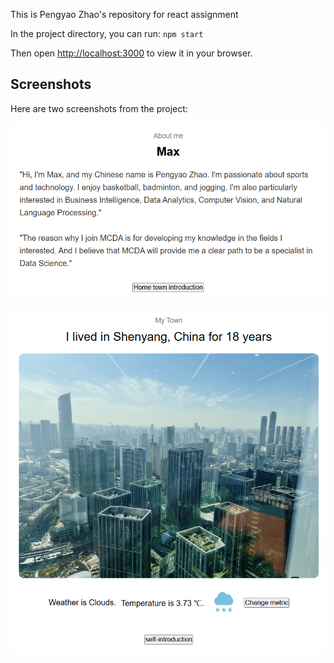 This is Pengyao Zhao's repository for react assignment

In the project directory, you can run: `npm start`

Then open [http://localhost:3000](http://localhost:3000) to view it in your browser.

## Screenshots

Here are two screenshots from the project:

![Result Image 1](./public/AboutMe.png)

![Result Image 2](./public/hometown2.png)
